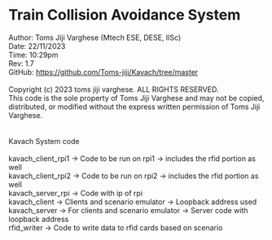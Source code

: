 # Train Collision Avoidance System
Author: Toms Jiji Varghese (Mtech ESE, DESE, IISc)                                         <br>
Date: 22/11/2023                                                                           <br>
Time: 10:29pm                                                                              <br>
Rev: 1.7                                                                                   <br>
GitHub: https://github.com/Toms-jiji/Kavach/tree/master                                    <br>
                                                                                           <br>
Copyright (c) 2023 toms jiji varghese. ALL RIGHTS RESERVED.                                <br>
This code is the sole property of Toms Jiji Varghese and may not be copied, distributed, or modified without the express written permission of Toms Jiji Varghese.                  <br>
<br>
<br>
Kavach System code<br>
<br>
kavach_client_rpi1  -> Code to be run on rpi1 -> includes the rfid portion as well<br>
kavach_client_rpi2 -> Code to be run on rpi2 -> includes the rfid portion as well<br>
kavach_server_rpi  -> Code with ip of rpi<br>
kavach_client      -> Clients and scenario emulator -> Loopback address used<br>
kavach_server      -> For clients and scenario emulator -> Server code with loopback address <br>
rfid_writer        -> Code to write data to rfid cards based on scenario<br>
